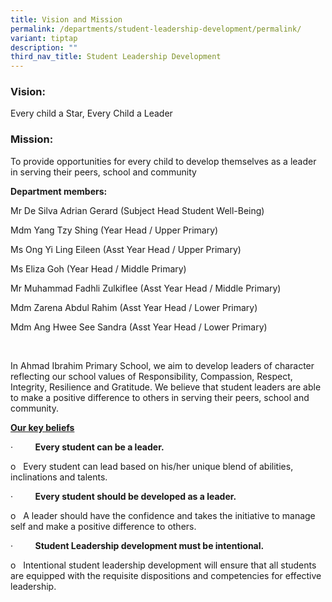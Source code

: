```yaml
---
title: Vision and Mission
permalink: /departments/student-leadership-development/permalink/
variant: tiptap
description: ""
third_nav_title: Student Leadership Development
---
```

<h3><strong>Vision:</strong></h3><p>Every child a Star, Every Child a Leader</p><h3><strong>Mission:</strong></h3><p>To provide opportunities for every child to develop themselves as a leader in serving their peers, school and community</p><p><strong>Department members:</strong></p><p>Mr De Silva Adrian Gerard (Subject Head Student Well-Being)</p><p>Mdm Yang Tzy Shing (Year Head / Upper Primary)</p><p>Ms Ong Yi Ling Eileen (Asst Year Head / Upper Primary)</p><p>Ms Eliza Goh (Year Head / Middle Primary)</p><p>Mr Muhammad Fadhli Zulkiflee (Asst Year Head / Middle Primary)</p><p>Mdm Zarena Abdul Rahim (Asst Year Head / Lower Primary)</p><p>Mdm Ang Hwee See Sandra (Asst Year Head / Lower Primary)</p><p>&nbsp;</p><p>In Ahmad Ibrahim Primary School, we aim to develop leaders of character reflecting our school values of Responsibility, Compassion, Respect, Integrity, Resilience and Gratitude. We believe that student leaders are able to make a positive difference to others in serving their peers, school and community.</p><p></p><p><strong><u>Our key beliefs</u></strong></p><p>·&nbsp;&nbsp;&nbsp;&nbsp;&nbsp;&nbsp;&nbsp;&nbsp; <strong>Every student can be a leader.</strong></p><p>o&nbsp;&nbsp; Every student can lead based on his/her unique blend of abilities, inclinations and talents.</p><p>·&nbsp;&nbsp;&nbsp;&nbsp;&nbsp;&nbsp;&nbsp;&nbsp; <strong>Every student should be developed as a leader.</strong></p><p>o&nbsp;&nbsp; A leader should have the confidence and takes the initiative to manage self and make a positive difference to others.</p><p>·&nbsp;&nbsp;&nbsp;&nbsp;&nbsp;&nbsp;&nbsp;&nbsp; <strong>Student Leadership development must be intentional.</strong></p><p>o&nbsp;&nbsp; Intentional student leadership development will ensure that all students are equipped with the requisite dispositions and competencies for effective leadership.</p>